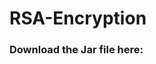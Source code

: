 # RSA-Encryption

### Download the Jar file here:
[RSA.jar]: https://drive.google.com/uc?export=download&id=1YHqrT50kAWFn0Q5csvCOrzc9T2Cm7K2W

